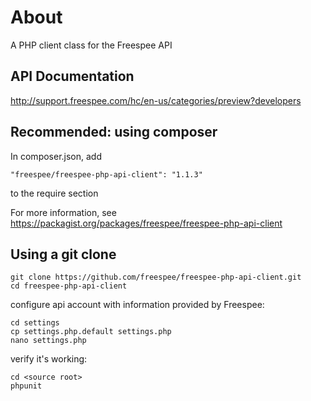 # About

A PHP client class for the Freespee API

## API Documentation

http://support.freespee.com/hc/en-us/categories/preview?developers


## Recommended: using composer

In composer.json, add

```
"freespee/freespee-php-api-client": "1.1.3"
```

to the require section

For more information, see https://packagist.org/packages/freespee/freespee-php-api-client



## Using a git clone

```
git clone https://github.com/freespee/freespee-php-api-client.git
cd freespee-php-api-client
```

configure api account with information provided by Freespee:
```
cd settings
cp settings.php.default settings.php
nano settings.php
```

verify it's working:

```
cd <source root>
phpunit
```
